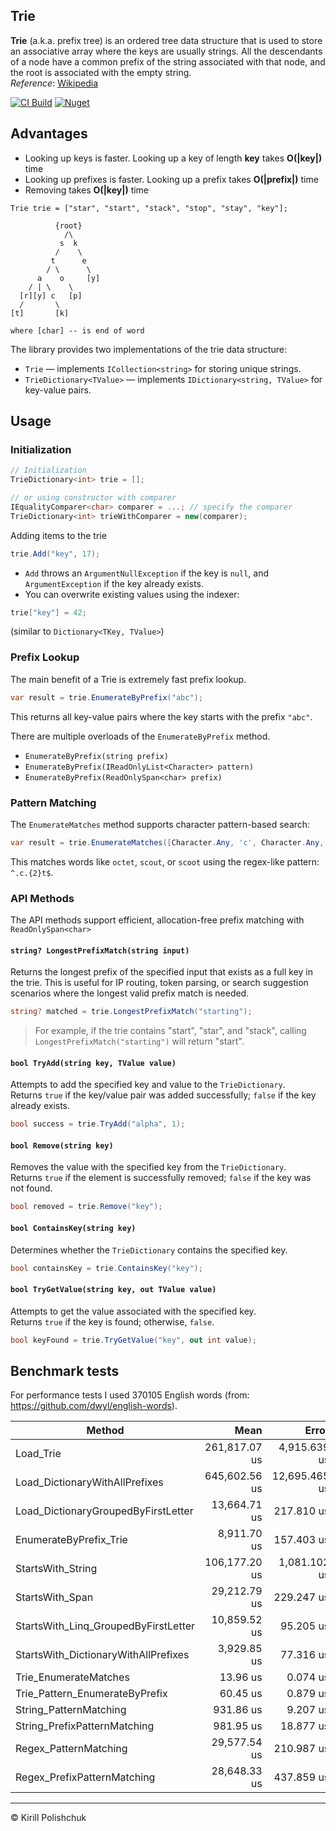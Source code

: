 ## Trie
**Trie** (a.k.a. prefix tree)  is an ordered tree data structure that is used to store an associative array where the keys are usually strings. All the descendants of a node have a common prefix of the string associated with that node, and the root is associated with the empty string.  
*Reference*: [Wikipedia](http://en.wikipedia.org/wiki/Trie)

[![CI Build](https://github.com/kpol/trie/workflows/CI%20Build/badge.svg)](https://github.com/kpol/trie/actions?query=workflow%3A%22CI+Build%22)
[![Nuget](https://img.shields.io/nuget/v/KTrie.svg?logo=nuget)](https://www.nuget.org/packages/KTrie)

## Advantages
 - Looking up keys is faster. Looking up a key of length **key** takes **O(|key|)** time
 - Looking up prefixes is faster. Looking up a prefix takes **O(|prefix|)** time
 - Removing takes **O(|key|)** time

```
Trie trie = ["star", "start", "stack", "stop", "stay", "key"];

          {root}
            /\
           s  k
          /    \
         t      e
        / \      \
      a    o     [y]
    / | \    \
  [r][y] c   [p]
  /       \
[t]       [k]

where [char] -- is end of word
```

The library provides two implementations of the trie data structure:
 - `Trie` — implements `ICollection<string>` for storing unique strings.
 - `TrieDictionary<TValue>` — implements `IDictionary<string, TValue>` for key-value pairs.

## Usage

### Initialization
```csharp
// Initialization
TrieDictionary<int> trie = [];

// or using constructor with comparer
IEqualityComparer<char> comparer = ...; // specify the comparer
TrieDictionary<int> trieWithComparer = new(comparer);
```
Adding items to the trie

```csharp
trie.Add("key", 17);
```

- `Add` throws an `ArgumentNullException` if the key is `null`, and `ArgumentException` if the key already exists.
- You can overwrite existing values using the indexer:

```csharp
trie["key"] = 42;
```
(similar to `Dictionary<TKey, TValue>`)

### Prefix Lookup

The main benefit of a Trie is extremely fast prefix lookup.

```csharp
var result = trie.EnumerateByPrefix("abc");
```
This returns all key-value pairs where the key starts with the prefix `"abc"`.


There are multiple overloads of the `EnumerateByPrefix` method.
 - `EnumerateByPrefix(string prefix)`
 - `EnumerateByPrefix(IReadOnlyList<Character> pattern)`
 - `EnumerateByPrefix(ReadOnlySpan<char> prefix)`

### Pattern Matching

The `EnumerateMatches` method supports character pattern-based search:

```csharp
var result = trie.EnumerateMatches([Character.Any, 'c', Character.Any, Character.Any, 't']);
```

This matches words like `octet`, `scout`, or `scoot` using the regex-like pattern: `^.c.{2}t$`.

### API Methods

The API methods support efficient, allocation-free prefix matching with `ReadOnlySpan<char>`

#### `string? LongestPrefixMatch(string input)`
Returns the longest prefix of the specified input that exists as a full key in the trie.
This is useful for IP routing, token parsing, or search suggestion scenarios where the longest valid prefix match is needed.

```csharp
string? matched = trie.LongestPrefixMatch("starting");
```

> For example, if the trie contains "start", "star", and "stack", calling `LongestPrefixMatch("starting")` will return "start".

#### `bool TryAdd(string key, TValue value)`
Attempts to add the specified key and value to the `TrieDictionary`.  
Returns `true` if the key/value pair was added successfully; `false` if the key already exists.

```csharp
bool success = trie.TryAdd("alpha", 1);
```

#### `bool Remove(string key)`
Removes the value with the specified key from the `TrieDictionary`.  
Returns `true` if the element is successfully removed; `false` if the key was not found.

```csharp
bool removed = trie.Remove("key");
```

#### `bool ContainsKey(string key)`
Determines whether the `TrieDictionary` contains the specified key.

```csharp
bool containsKey = trie.ContainsKey("key");
```

#### `bool TryGetValue(string key, out TValue value)`
Attempts to get the value associated with the specified key.  
Returns `true` if the key is found; otherwise, `false`.

```csharp
bool keyFound = trie.TryGetValue("key", out int value);
```

## Benchmark tests
For performance tests I used 370105 English words (from: https://github.com/dwyl/english-words).

| Method                               | Mean          | Error         | StdDev        | Allocated    |
|------------------------------------- |--------------:|--------------:|--------------:|-------------:|
| Load_Trie                            | 261,817.07 us |  4,915.639 us |  5,851.719 us |  88595.87 KB |
| Load_DictionaryWithAllPrefixes       | 645,602.56 us | 12,695.465 us | 11,875.345 us | 315235.58 KB |
| Load_DictionaryGroupedByFirstLetter  |  13,664.71 us |    217.810 us |    193.083 us |      8691 KB |
| EnumerateByPrefix_Trie               |   8,911.70 us |    157.403 us |    131.439 us |      2843 KB |
| StartsWith_String                    | 106,177.20 us |  1,081.102 us |  1,011.264 us |   2840.66 KB |
| StartsWith_Span                      |  29,212.79 us |    229.247 us |    178.981 us |   2840.66 KB |
| StartsWith_Linq_GroupedByFirstLetter |  10,859.52 us |     95.205 us |     79.501 us |   2844.41 KB |
| StartsWith_DictionaryWithAllPrefixes |   3,929.85 us |     77.316 us |     89.037 us |   2840.66 KB |
| Trie_EnumerateMatches                |      13.96 us |      0.074 us |      0.066 us |     17.99 KB |
| Trie_Pattern_EnumerateByPrefix       |      60.45 us |      0.879 us |      0.779 us |     50.09 KB |
| String_PatternMatching               |     931.86 us |      9.207 us |      7.188 us |      1.56 KB |
| String_PrefixPatternMatching         |     981.95 us |     18.877 us |     18.540 us |     33.72 KB |
| Regex_PatternMatching                |  29,577.54 us |    210.987 us |    176.184 us |      1.56 KB |
| Regex_PrefixPatternMatching          |  28,648.33 us |    437.859 us |    409.574 us |     33.72 KB |

------
&copy; Kirill Polishchuk
